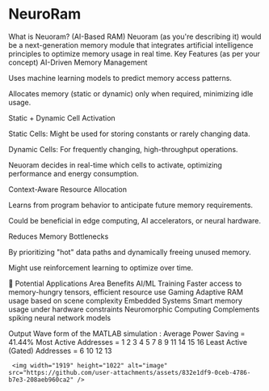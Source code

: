 # NeuroRam
What is Neuoram? (AI-Based RAM) Neuoram (as you're describing it) would be a next-generation memory module that integrates artificial intelligence principles to optimize memory usage in real time.
Key Features (as per your concept)
AI-Driven Memory Management

Uses machine learning models to predict memory access patterns.

Allocates memory (static or dynamic) only when required, minimizing idle usage.

Static + Dynamic Cell Activation

Static Cells: Might be used for storing constants or rarely changing data.

Dynamic Cells: For frequently changing, high-throughput operations.

Neuoram decides in real-time which cells to activate, optimizing performance and energy consumption.

Context-Aware Resource Allocation

Learns from program behavior to anticipate future memory requirements.

Could be beneficial in edge computing, AI accelerators, or neural hardware.

Reduces Memory Bottlenecks

By prioritizing "hot" data paths and dynamically freeing unused memory.

Might use reinforcement learning to optimize over time.

🧬 Potential Applications
Area	Benefits
AI/ML Training	Faster access to memory-hungry tensors, efficient resource use
Gaming	Adaptive RAM usage based on scene complexity
Embedded Systems	Smart memory usage under hardware constraints
Neuromorphic Computing	Complements spiking neural network models

Output Wave form of the MATLAB simulation : 
Average Power Saving = 41.44%
Most Active Addresses = 
     1     2     3     4     5     7     8     9    11    14    15    16
Least Active (Gated) Addresses = 
     6    10    12    13

     <img width="1919" height="1022" alt="image" src="https://github.com/user-attachments/assets/832e1df9-0ceb-4786-b7e3-208aeb960ca2" />
